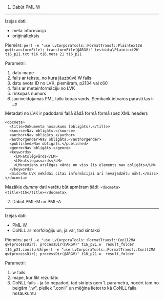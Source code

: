 1. Dabūt PML-W
--------------
Izejas dati:
* meta informācija
* oriģinālteksts

Piemērs:
`perl -e "use LvCorporaTools::FormatTransf::Plaintext2W qw(transformFile); transformFile(@ARGV)" testdata\Plaintext2W t16_p21.txt t16 t16.meta 21 t16_p21`

Parametri:
1) datu mape
2) fails ar tekstu, no kura jāuzbūvē W fails
3) datu avota ID no LVK, piemēram, p2134 vai c60
4) fails ar metainformāciju no LVK
5) rinkopas numurs
6) jaunveidojamās PML failu kopas vārds. Sembank ietvaros parasti tas ir <avota ID>_p<rindkopas nr>
  
Metadati no LVK ir padodami failā šādā formā formā (bez XML header):
```
<docmeta>
  <title>Dokumenta nosaukums (obligāts).</title>
  <source>Nav obligāts.</source>
  <author>Nav obligāts.</author>
  <authorgender>Nav obligāts.</authorgender>
  <published>Nav obligāts.</published>
  <genre>Nav obligāts.</genre>
  <keywords>
    <LM>atslēgvārds</LM>
    <LM>atslēgasvārds</LM>
    <LM>neviens atslēgas vārds un viss šis elements nav obligāts</LM>
  </keywords>
  <misc>No LVK nekādai citai informācijai arī nevajadzētu nākt.</misc>
</docmeta>
```
Mazākie _dummy_ dati varētu būt apmēram šādi: `<docmeta><title>t16</title></docmeta>`.

2. Dabūt PML-M un PML-A
-----------------------
Izejas dati:
* PML-W
* CoNLL ar morfoloģiju un, ja var, tad sintaksi

Piemērs:
`perl -e "use LvCorporaTools::FormatTransf::Conll2MA qw(processDir); processDir(@ARGV)" t16_p21.w  result_folder t16_p21.conllu`
vai
`perl -e "use LvCorporaTools::FormatTransf::Conll2MA qw(processDir); processDir(@ARGV)" t16_p21.w  result_folder`

Parametri:
1) w fails
2) mape, kur likt rezultātu
3) CoNLL fails - ja šo nepadod, tad skripts ņem 1. parametru, nocērt tam no beigām ".w", pieliek ".conll" un mēģina lietot to kā CoNLL faila nosaukumu



